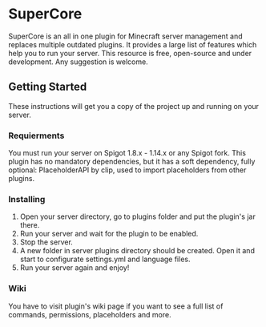# SuperCore

SuperCore is an all in one plugin for Minecraft server management and replaces multiple outdated plugins. It provides a large list of features which help you to run your server.
This resource is free, open-source and under development. Any suggestion is welcome.

## Getting Started

These instructions will get you a copy of the project up and running on your server.

### Requierments

You must run your server on Spigot 1.8.x - 1.14.x or any Spigot fork.
This plugin has no mandatory dependencies, but it has a soft dependency, fully optional: PlaceholderAPI by clip, used to import placeholders from other plugins.

### Installing

1. Open your server directory, go to plugins folder and put the plugin's jar there.
2. Run your server and wait for the plugin to be enabled.
3. Stop the server.
4. A new folder in server plugins directory should be created. Open it and start to configurate settings.yml and language files.
5. Run your server again and enjoy!

### Wiki

You have to visit plugin's wiki page if you want to see a full list of commands, permissions, placeholders and more.